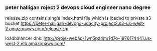 ### peter halligan roject 2 devops cloud engineer nano degree
release.zip contains single index.html file which is loaded to private s3 bucket https://peter-halligan-devops-udacity-project2.s3-us-west-2.amazonaws.com/release.zip

loadbalancer dns: http://proje-webap-1wn5pz4mr1d7o-1976174441.us-west-2.elb.amazonaws.com/
